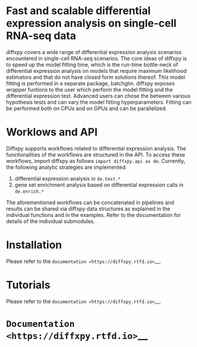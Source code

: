 # Fast and scalable differential expression analysis on single-cell RNA-seq data
diffxpy covers a wide range of differential expression analysis scenarios encountered in single-cell RNA-seq scenarios. The core ideas of diffxpy is to speed up the model fitting time, which is the run-time bottle-neck of differential expression analysis on models that require maximum likelihood estimators and that do not have closed form solutions thereof. This model fitting is performed in a separate package, batchglm. diffxpy exposes wrapper funtions to the user which perform the model fitting and the differential expression test. Advanced users can chose the between various hypothesis tests and can vary the model fitting hyperparameters. Fitting can be performed both on CPUs and on GPUs and can be parallelized.

# Worklows and API
Diffxpy supports workflows related to differential expression analysis. The functionalities of the workflows are structured in the API. To access these workflows, import diffxpy as follows `import diffxpy.api as de`. Currently, the following analytic strategies are implemented:

1. differential expression analysis in `de.test.*`
2. gene set enrichment analysis based on differential expression calls in `de.enrich.*`

The aforementioned workflows can be concatenated in pipelines and results can be shared via diffxpy data structures as explained in the individual functions and in the examples.
Refer to the documentation for details of the individual submodules.

# Installation
Please refer to the `documentation <https://diffxpy.rtfd.io>`__.

# Tutorials
Please refer to the `documentation <https://diffxpy.rtfd.io>`__.

# `Documentation <https://diffxpy.rtfd.io>`__

